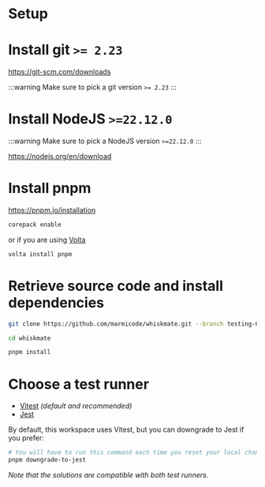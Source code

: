 # Setup

# Install git `>= 2.23`

https://git-scm.com/downloads

:::warning
Make sure to pick a git version `>= 2.23`
:::

# Install NodeJS `>=22.12.0`

:::warning
Make sure to pick a NodeJS version `>=22.12.0`
:::

https://nodejs.org/en/download

# Install pnpm

https://pnpm.io/installation

```sh
corepack enable
```

or if you are using [Volta](https://volta.sh/)

```sh
volta install pnpm
```

# Retrieve source code and install dependencies

```sh
git clone https://github.com/marmicode/whiskmate.git --branch testing-000-starter

cd whiskmate

pnpm install
```

# Choose a test runner

- [Vitest](https://vitest.dev/) _(default and recommended)_
- [Jest](https://jestjs.io/)

By default, this workspace uses Vitest, but you can downgrade to Jest if you prefer:

```sh
# You will have to run this command each time you reset your local changes
pnpm downgrade-to-jest
```

_Note that the solutions are compatible with both test runners._
